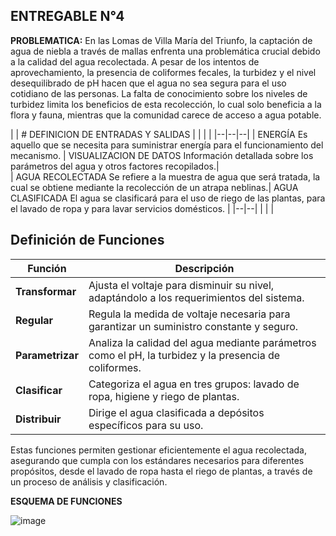 ## ENTREGABLE N°4

**PROBLEMATICA:**
En las Lomas de Villa María del Triunfo, la captación de agua de niebla a través de mallas enfrenta una problemática crucial debido a la calidad del agua recolectada. A pesar de los intentos de aprovechamiento, la presencia de coliformes fecales, la turbidez y el nivel desequilibrado de pH hacen que el agua no sea segura para el uso cotidiano de las personas. La falta de conocimiento sobre los niveles de turbidez limita los beneficios de esta recolección, lo cual solo beneficia a la flora y fauna, mientras que la comunidad carece de acceso a agua potable.

|
| #  DEFINICION DE ENTRADAS Y SALIDAS  |
|       |          |
|--|--|--|
| ENERGÍA
Es aquello que se necesita para suministrar energía para el funcionamiento  del mecanismo. |  VISUALIZACION DE DATOS 
 Información detallada sobre los parámetros del agua y otros factores recopilados.|  
| AGUA RECOLECTADA
Se refiere a la muestra de agua que será tratada, la cual se obtiene mediante la recolección de un atrapa neblinas.| AGUA CLASIFICADA 
El agua se clasificará para el uso de riego de las plantas, para el lavado de  ropa y para lavar servicios domésticos. |
|--|--|
|  |  |

## Definición de Funciones

| Función          | Descripción                                                                                      |
|------------------|--------------------------------------------------------------------------------------------------|
| **Transformar**  | Ajusta el voltaje para disminuir su nivel, adaptándolo a los requerimientos del sistema.         |
| **Regular**      | Regula la medida de voltaje necesaria para garantizar un suministro constante y seguro.           |
| **Parametrizar** | Analiza la calidad del agua mediante parámetros como el pH, la turbidez y la presencia de coliformes. |
| **Clasificar**   | Categoriza el agua en tres grupos: lavado de ropa, higiene y riego de plantas.                   |
| **Distribuir**   | Dirige el agua clasificada a depósitos específicos para su uso.                                  |

Estas funciones permiten gestionar eficientemente el agua recolectada, asegurando que cumpla con los estándares necesarios para diferentes propósitos, desde el lavado de ropa hasta el riego de plantas, a través de un proceso de análisis y clasificación.





**ESQUEMA DE FUNCIONES**

![image](https://github.com/Alexander-Manosalva-Peralta/Proyecto-De-Fundamentos/assets/156023044/fcae7ffc-5747-4a5a-bac1-51be5c7cb352)
